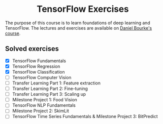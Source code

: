 <h1 align="center"> TensorFlow Exercises </h1>

The purpose of this course is to learn foundations of deep learning and TensorFlow. The lectures and exercises are available on [Daniel Bourke's course](https://github.com/mrdbourke/tensorflow-deep-learning). 

## Solved exercises
- [X] TensorFlow Fundamentals
- [X] TensorFlow Regression
- [X] TensorFlow Classification
- [ ] TensorFlow Computer Vision
- [ ] Transfer Learning Part 1: Feature extraction
- [ ] Transfer Learning Part 2: Fine-tuning
- [ ] Transfer Learning Part 3: Scaling up
- [ ] Milestone Project 1: Food Vision
- [ ] TensorFlow NLP Fundamentals
- [ ] Milestone Project 2: SkimLit 
- [ ] TensorFlow Time Series Fundamentals & Milestone Project 3: BitPredict
